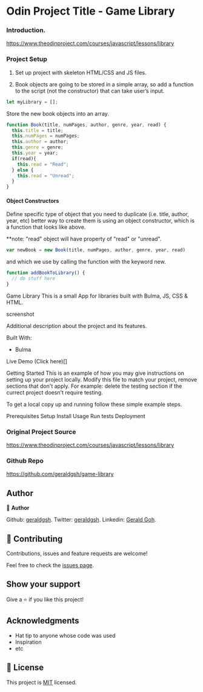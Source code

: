 # Odin Project Title - Game Library 

### Introduction.

https://www.theodinproject.com/courses/javascript/lessons/library

### Project Setup

1. Set up project with skeleton HTML/CSS and JS files.

2. Book objects are going to be stored in a simple array, so add a function to the script (not the constructor) that can take user’s input. 

```javascript
let myLibrary = [];
```

Store the new book objects into an array.

```javascript
function Book(title, numPages, author, genre, year, read) {
  this.title = title;
  this.numPages = numPages;
  this.author = author;
  this.genre = genre;
  this.year = year;
  if(read){
    this.read = "Read";
  } else {
    this.read = "Unread";
  }
}
```

#### Object Constructors

Define specific type of object that you need to duplicate (i.e. title, author, year, etc) better way to create them is using an object constructor, which is a function that looks like above. 

**note: "read" object will have property of "read" or "unread".

```javascript
var newBook = new Book(title, numPages, author, genre, year, read)
```

and which we use by calling the function with the keyword new.

```javascript
function addBookToLibrary() {
  // do stuff here
}
```

Game Library
This is a small App for libraries built with Bulma, JS, CSS & HTML.

screenshot

Additional description about the project and its features.

Built With:
* Bulma

Live Demo
(Click here)[]

Getting Started
This is an example of how you may give instructions on setting up your project locally. Modify this file to match your project, remove sections that don't apply. For example: delete the testing section if the currect project doesn't require testing.

To get a local copy up and running follow these simple example steps.

Prerequisites
Setup
Install
Usage
Run tests
Deployment

### Original Project Source

https://www.theodinproject.com/courses/javascript/lessons/library

### Github Repo

https://github.com/geraldgsh/game-library

## Author

👤 **Author**

Github: [geraldgsh](https://github.com/geraldgsh).
Twitter: [geraldgsh](https://github.com/geraldgsh).
Linkedin: [Gerald Goh](https://www.linkedin.com/geraldgsh).

## 🤝 Contributing

Contributions, issues and feature requests are welcome!

Feel free to check the [issues page](https://github.com/geraldgsh/game-library/issues).

## Show your support

Give a ⭐️ if you like this project!

## Acknowledgments

- Hat tip to anyone whose code was used
- Inspiration
- etc

## 📝 License

This project is [MIT](lic.url) licensed.